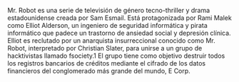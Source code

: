 Mr. Robot es una serie de televisión de género tecno-thriller y drama estadounidense creada por Sam Esmail. Está protagonizada por Rami Malek como Elliot Alderson, un ingeniero de seguridad informática y pirata informático que padece un trastorno de ansiedad social y depresión clínica. Elliot es reclutado por un anarquista insurreccional conocido como Mr. Robot, interpretado por Christian Slater, para unirse a un grupo de hacktivistas llamado fsociety.1​ El grupo tiene como objetivo destruir todos los registros bancarios de créditos mediante el cifrado de los datos financieros del conglomerado más grande del mundo, E Corp.

<YouTube youTubeId="NcgfoRpWLTs" />
